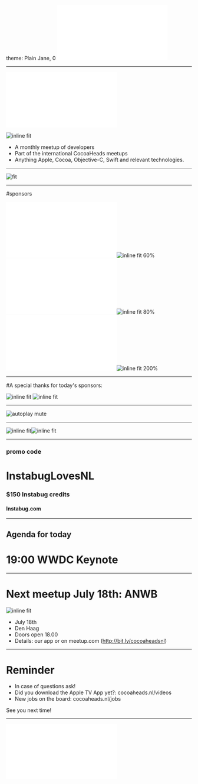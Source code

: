 theme: Plain Jane, 0
 ![fit 150%](../../Logos/CocoaHeadsNL.pdf)

---

![right](../../Logos/CocoaHeadsNL.pdf)

![inline fit](../../Images/4.jpg)

- A monthly meetup of developers
- Part of the international CocoaHeads meetups
- Anything Apple, Cocoa, Objective-C, Swift and relevant technologies.

---

![fit](../../Images/swag.png)

---

#sponsors

<!-- ![inline fit 60%](../../Logos/egeniq.pdf)![inline fit 60%](../../Logos/moneybird.png)
![inline fit 80%](../../Logos/logo-nyon_black_website.png)
![inline fit 70%](../../Logos/payconiq.pdf)![inline fit 200%](../../Logos/achmea.jpg) -->
![inline fit 60%](../../Logos/egeniq.pdf)![inline fit 60%](../../Logos/moneybird.png)
![inline fit 300%](../../Logos/xebia.pdf)![inline fit 80%](../../Logos/logo-nyon_black_website.png)
![inline fit 70%](../../Logos/payconiq.pdf)![inline fit 200%](../../Logos/achmea.jpg)

---

#A special thanks for today's sponsors:

![inline fit](../../Logos/TSH_vertical_logo_black.png) ![inline fit](../../Logos/Instabug_Logo.png)


---

![autoplay mute](https://www.youtube.com/watch?v=XIneMQ6AQTc)

---

![inline fit](CocoaHeadsNL-2.png)![inline fit](CocoaHeadsNL-3.png)

---

### promo code
# InstabugLovesNL
### $150 Instabug credits
#### Instabug.com

---

## Agenda for today

# 19:00 WWDC Keynote


---

# Next meetup July 18th: ANWB
![inline fit](../../Logos/Het_Parooltheater.jpg)

- July 18th
- Den Haag
- Doors open 18.00
- Details: our app or on meetup.com (http://bit.ly/cocoaheadsnl)

---

# Reminder

- In case of questions ask!
- Did you download the Apple TV App yet?: cocoaheads.nl/videos
- New jobs on the board: cocoaheads.nl/jobs

See you next time!

---

![fit](../../Logos/CocoaHeadsNL.pdf)
